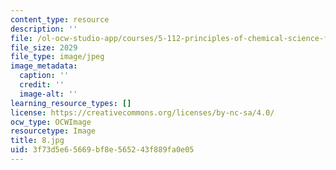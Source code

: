 ```yaml
---
content_type: resource
description: ''
file: /ol-ocw-studio-app/courses/5-112-principles-of-chemical-science-fall-2005/3f73d5e65669bf8e565243f889fa0e05_8.jpg
file_size: 2029
file_type: image/jpeg
image_metadata:
  caption: ''
  credit: ''
  image-alt: ''
learning_resource_types: []
license: https://creativecommons.org/licenses/by-nc-sa/4.0/
ocw_type: OCWImage
resourcetype: Image
title: 8.jpg
uid: 3f73d5e6-5669-bf8e-5652-43f889fa0e05
---
```

